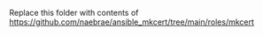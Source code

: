 Replace this folder with contents of
https://github.com/naebrae/ansible_mkcert/tree/main/roles/mkcert
